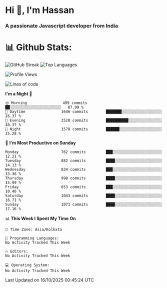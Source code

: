 # Hi 👋, I'm Hassan
### A passionate Javascript developer from India


# 📊 Github Stats:
![GitHub Streak](https://github-readme-streak-stats.herokuapp.com/?user=codeblooded47&theme=dracula&hide_border=false)
![Top Languages](https://github-readme-stats.vercel.app/api/top-langs/?username=codeblooded47&layout=compact&theme=dracula)



<!--START_SECTION:waka-->
![Profile Views](http://img.shields.io/badge/Profile%20Views-0-blue)

![Lines of code](https://img.shields.io/badge/From%20Hello%20World%20I%27ve%20Written-24.3%20million%20lines%20of%20code-blue)

**I'm a Night 🦉** 

```text
🌞 Morning                499 commits         ██░░░░░░░░░░░░░░░░░░░░░░░   07.99 % 
🌆 Daytime                1646 commits        ███████░░░░░░░░░░░░░░░░░░   26.37 % 
🌃 Evening                2520 commits        ██████████░░░░░░░░░░░░░░░   40.37 % 
🌙 Night                  1578 commits        ██████░░░░░░░░░░░░░░░░░░░   25.28 % 
```
📅 **I'm Most Productive on Sunday** 

```text
Monday                   762 commits         ███░░░░░░░░░░░░░░░░░░░░░░   12.21 % 
Tuesday                  882 commits         ████░░░░░░░░░░░░░░░░░░░░░   14.13 % 
Wednesday                834 commits         ███░░░░░░░░░░░░░░░░░░░░░░   13.36 % 
Thursday                 998 commits         ████░░░░░░░░░░░░░░░░░░░░░   15.99 % 
Friday                   653 commits         ███░░░░░░░░░░░░░░░░░░░░░░   10.46 % 
Saturday                 1043 commits        ████░░░░░░░░░░░░░░░░░░░░░   16.71 % 
Sunday                   1071 commits        ████░░░░░░░░░░░░░░░░░░░░░   17.16 % 
```


📊 **This Week I Spent My Time On** 

```text
🕑︎ Time Zone: Asia/Kolkata

💬 Programming Languages: 
No Activity Tracked This Week

🔥 Editors: 
No Activity Tracked This Week

💻 Operating System: 
No Activity Tracked This Week
```


 Last Updated on 16/10/2025 00:45:24 UTC
<!--END_SECTION:waka-->

